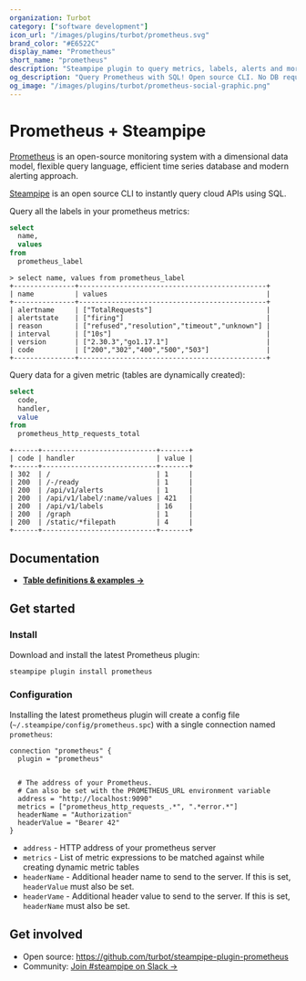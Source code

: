 ```yaml
---
organization: Turbot
category: ["software development"]
icon_url: "/images/plugins/turbot/prometheus.svg"
brand_color: "#E6522C"
display_name: "Prometheus"
short_name: "prometheus"
description: "Steampipe plugin to query metrics, labels, alerts and more from Prometheus."
og_description: "Query Prometheus with SQL! Open source CLI. No DB required."
og_image: "/images/plugins/turbot/prometheus-social-graphic.png"
---
```


# Prometheus + Steampipe

[Prometheus](https://prometheus.io) is an open-source monitoring system with a dimensional data model, flexible query language, efficient time series database and modern alerting approach.

[Steampipe](https://steampipe.io) is an open source CLI to instantly query cloud APIs using SQL.

Query all the labels in your prometheus metrics:

```sql
select
  name,
  values
from
  prometheus_label
```

```
> select name, values from prometheus_label
+---------------+----------------------------------------------+
| name          | values                                       |
+---------------+----------------------------------------------+
| alertname     | ["TotalRequests"]                            |
| alertstate    | ["firing"]                                   |
| reason        | ["refused","resolution","timeout","unknown"] |
| interval      | ["10s"]                                      |
| version       | ["2.30.3","go1.17.1"]                        |
| code          | ["200","302","400","500","503"]              |
+---------------+----------------------------------------------+
```

Query data for a given metric (tables are dynamically created):

```sql
select
  code,
  handler,
  value
from
  prometheus_http_requests_total
```

```
+------+----------------------------+-------+
| code | handler                    | value |
+------+----------------------------+-------+
| 302  | /                          | 1     |
| 200  | /-/ready                   | 1     |
| 200  | /api/v1/alerts             | 1     |
| 200  | /api/v1/label/:name/values | 421   |
| 200  | /api/v1/labels             | 16    |
| 200  | /graph                     | 1     |
| 200  | /static/*filepath          | 4     |
+------+----------------------------+-------+
```

## Documentation

- **[Table definitions & examples →](/plugins/turbot/prometheus/tables)**

## Get started

### Install

Download and install the latest Prometheus plugin:

```bash
steampipe plugin install prometheus
```

### Configuration

Installing the latest prometheus plugin will create a config file (`~/.steampipe/config/prometheus.spc`) with a single connection named `prometheus`:

```hcl
connection "prometheus" {
  plugin = "prometheus"


  # The address of your Prometheus.
  # Can also be set with the PROMETHEUS_URL environment variable
  address = "http://localhost:9090"
  metrics = ["prometheus_http_requests_.*", ".*error.*"]
  headerName = "Authorization"
  headerValue = "Bearer 42"
}
```

- `address` - HTTP address of your prometheus server
- `metrics` - List of metric expressions to be matched against while creating dynamic metric tables
- `headerName` - Additional header name to send to the server. If this is set, `headerValue` must also be set.
- `headerVame` - Additional header value to send to the server. If this is set, `headerName` must also be set.

## Get involved

- Open source: https://github.com/turbot/steampipe-plugin-prometheus
- Community: [Join #steampipe on Slack →](https://turbot.com/community/join)
